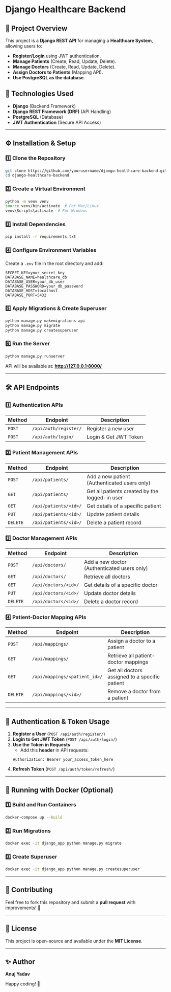 # Django Healthcare Backend

## 🚀 Project Overview
This project is a **Django REST API** for managing a **Healthcare System**, allowing users to:
- **Register/Login** using JWT authentication.
- **Manage Patients** (Create, Read, Update, Delete).
- **Manage Doctors** (Create, Read, Update, Delete).
- **Assign Doctors to Patients** (Mapping API).
- **Use PostgreSQL as the database**.

## 📌 Technologies Used
- **Django** (Backend Framework)
- **Django REST Framework (DRF)** (API Handling)
- **PostgreSQL** (Database)
- **JWT Authentication** (Secure API Access)

---

## ⚙️ Installation & Setup
### 1️⃣ Clone the Repository
```bash
git clone https://github.com/yourusername/django-healthcare-backend.git
cd django-healthcare-backend
```

### 2️⃣ Create a Virtual Environment
```bash
python -m venv venv
source venv/bin/activate  # For Mac/Linux
venv\Scripts\activate  # For Windows
```

### 3️⃣ Install Dependencies
```bash
pip install -r requirements.txt
```

### 4️⃣ Configure Environment Variables
Create a `.env` file in the root directory and add:
```env
SECRET_KEY=your_secret_key
DATABASE_NAME=healthcare_db
DATABASE_USER=your_db_user
DATABASE_PASSWORD=your_db_password
DATABASE_HOST=localhost
DATABASE_PORT=5432
```

### 5️⃣ Apply Migrations & Create Superuser
```bash
python manage.py makemigrations api
python manage.py migrate
python manage.py createsuperuser
```

### 6️⃣ Run the Server
```bash
python manage.py runserver
```
API will be available at: **http://127.0.0.1:8000/**

---

## 🛠 API Endpoints
### **1️⃣ Authentication APIs**
| Method | Endpoint | Description |
|--------|------------|-------------|
| `POST` | `/api/auth/register/` | Register a new user |
| `POST` | `/api/auth/login/` | Login & Get JWT Token |

### **2️⃣ Patient Management APIs**
| Method | Endpoint | Description |
|--------|------------|-------------|
| `POST` | `/api/patients/` | Add a new patient (Authenticated users only) |
| `GET` | `/api/patients/` | Get all patients created by the logged-in user |
| `GET` | `/api/patients/<id>/` | Get details of a specific patient |
| `PUT` | `/api/patients/<id>/` | Update patient details |
| `DELETE` | `/api/patients/<id>/` | Delete a patient record |

### **3️⃣ Doctor Management APIs**
| Method | Endpoint | Description |
|--------|------------|-------------|
| `POST` | `/api/doctors/` | Add a new doctor (Authenticated users only) |
| `GET` | `/api/doctors/` | Retrieve all doctors |
| `GET` | `/api/doctors/<id>/` | Get details of a specific doctor |
| `PUT` | `/api/doctors/<id>/` | Update doctor details |
| `DELETE` | `/api/doctors/<id>/` | Delete a doctor record |

### **4️⃣ Patient-Doctor Mapping APIs**
| Method | Endpoint | Description |
|--------|------------|-------------|
| `POST` | `/api/mappings/` | Assign a doctor to a patient |
| `GET` | `/api/mappings/` | Retrieve all patient-doctor mappings |
| `GET` | `/api/mappings/<patient_id>/` | Get all doctors assigned to a specific patient |
| `DELETE` | `/api/mappings/<id>/` | Remove a doctor from a patient |

---

## 🔐 Authentication & Token Usage
1. **Register a User** (`POST /api/auth/register/`)
2. **Login to Get JWT Token** (`POST /api/auth/login/`)
3. **Use the Token in Requests**
   - Add this **header** in API requests:
   ```
   Authorization: Bearer your_access_token_here
   ```
4. **Refresh Token** (`POST /api/auth/token/refresh/`)

---

## 🐳 Running with Docker (Optional)
### 1️⃣ Build and Run Containers
```bash
docker-compose up --build
```
### 2️⃣ Run Migrations
```bash
docker exec -it django_app python manage.py migrate
```
### 3️⃣ Create Superuser
```bash
docker exec -it django_app python manage.py createsuperuser
```

---

## 📌 Contributing
Feel free to fork this repository and submit a **pull request** with improvements! 🚀

---

## 📜 License
This project is open-source and available under the **MIT License**.

---

## ✨ Author
**Anuj Yadav**  


Happy coding! 🚀
